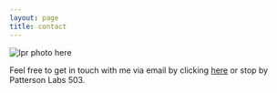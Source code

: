 ```yaml
---
layout: page
title: contact
---
```


![lpr photo here](../files/photo.jpg)

Feel free to get in touch with me via email by clicking [here](mailto:lukereding@utexas.edu) or stop by Patterson Labs 503.
